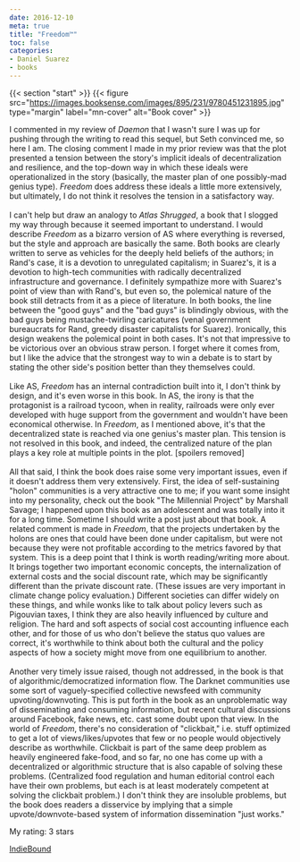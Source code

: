 ```yaml
---
date: 2016-12-10
meta: true
title: "Freedom™"
toc: false
categories:
- Daniel Suarez
- books
---
```


{{< section "start" >}}
{{< figure src="https://images.booksense.com/images/895/231/9780451231895.jpg" type="margin" label="mn-cover" alt="Book cover" >}}

I commented in my review of _Daemon_ that I wasn't sure I was up for pushing through the writing to read this sequel, but Seth convinced me, so here I am. The closing comment I made in my prior review was that the plot presented a tension between the story's implicit ideals of decentralization and resilience, and the top-down way in which these ideals were operationalized in the story (basically, the master plan of one possibly-mad genius type). _Freedom_ does address these ideals a little more extensively, but ultimately, I do not think it resolves the tension in a satisfactory way.<br /><br />I can't help but draw an analogy to _Atlas Shrugged_, a book that I slogged my way through because it seemed important to understand. I would describe _Freedom_ as a bizarro version of AS where everything is reversed, but the style and approach are basically the same. Both books are clearly written to serve as vehicles for the deeply held beliefs of the authors; in Rand's case, it is a devotion to unregulated capitalism; in Suarez's, it is a devotion to high-tech communities with radically decentralized infrastructure and governance. I definitely sympathize more with Suarez's point of view than with Rand's, but even so, the polemical nature of the book still detracts from it as a piece of literature. In both books, the line between the "good guys" and the "bad guys" is blindingly obvious, with the bad guys being mustache-twirling caricatures (venal government bureaucrats for Rand, greedy disaster capitalists for Suarez). Ironically, this design weakens the polemical point in both cases. It's not that impressive to be victorious over an obvious straw person. I forget where it comes from, but I like the advice that the strongest way to win a debate is to start by stating the other side's position better than they themselves could.<br /><br />Like AS, _Freedom_ has an internal contradiction built into it, I don't think by design, and it's even worse in this book. In AS, the irony is that the protagonist is a railroad tycoon, when in reality, railroads were only ever developed with huge support from the government and wouldn't have been economical otherwise. In _Freedom_, as I mentioned above, it's that the decentralized state is reached via one genius's master plan. This tension is not resolved in this book, and indeed, the centralized nature of the plan plays a key role at multiple points in the plot. [spoilers removed]<br /><br />All that said, I think the book does raise some very important issues, even if it doesn't address them very extensively. First, the idea of self-sustaining "holon" communities is a very attractive one to me; if you want some insight into my personality, check out the book "The Millennial Project" by Marshall Savage; I happened upon this book as an adolescent and was totally into it for a long time. Sometime I should write a post just about that book. A related comment is made in _Freedom_, that the projects undertaken by the holons are ones that could have been done under capitalism, but were not because they were not profitable according to the metrics favored by that system. This is a deep point that I think is worth reading/writing more about. It brings together two important economic concepts, the internalization of external costs and the social discount rate, which may be significantly different than the private discount rate. (These issues are very important in climate change policy evaluation.) Different societies can differ widely on these things, and while wonks like to talk about policy levers such as Pigouvian taxes, I think they are also heavily influenced by culture and religion. The hard and soft aspects of social cost accounting influence each other, and for those of us who don't believe the status quo values are correct, it's worthwhile to think about both the cultural and the policy aspects of how a society might move from one equilibrium to another. <br /><br />Another very timely issue raised, though not addressed, in the book is that of algorithmic/democratized information flow. The Darknet communities use some sort of vaguely-specified collective newsfeed with community upvoting/downvoting. This is put forth in the book as an unproblematic way of disseminating and consuming information, but recent cultural discussions around Facebook, fake news, etc. cast some doubt upon that view. In the world of _Freedom_, there's no consideration of "clickbait," i.e. stuff optimized to get a lot of views/likes/upvotes that few or no people would objectively describe as worthwhile. Clickbait is part of the same deep problem as heavily engineered fake-food, and so far, no one has come up with a decentralized or algorithmic structure that is also capable of solving these problems. (Centralized food regulation and human editorial control each have their own problems, but each is at least moderately competent at solving the clickbait problem.) I don't think they are insoluble problems, but the book does readers a disservice by implying that a simple upvote/downvote-based system of information dissemination "just works."

My rating: 3 stars  

[IndieBound](https://www.indiebound.org/book/9780451231895)
